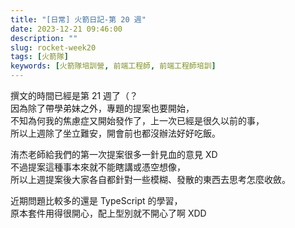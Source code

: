 ```yaml
---
title: "[日常] 火箭日記-第 20 週"
date: 2023-12-21 09:46:00
description: ""
slug: rocket-week20
tags: [火箭隊]
keywords: [火箭隊培訓營, 前端工程師, 前端工程師培訓]
---
```


撰文的時間已經是第 21 週了（？  
因為除了帶學弟妹之外，專題的提案也要開始，  
不知為何我的焦慮症又開始發作了，上一次已經是很久以前的事，  
所以上週除了坐立難安，開會前也都沒辦法好好吃飯。

洧杰老師給我們的第一次提案很多一針見血的意見 XD  
不過提案這種事本來就不能瞎講或憑空想像，  
所以上週提案後大家各自都針對一些模糊、發散的東西去思考怎麼收斂。

近期問題比較多的還是 TypeScript 的學習，  
原本套件用得很開心，配上型別就不開心了啊 XDD
